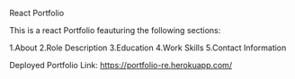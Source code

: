 React Portfolio 

This is a react Portfolio feauturing the following sections:

1.About 
2.Role Description
3.Education
4.Work Skills
5.Contact Information

Deployed Portfolio Link: https://portfolio-re.herokuapp.com/
